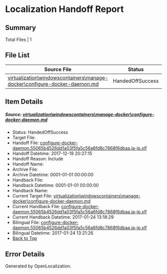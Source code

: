 # <a name='report-top'></a> Localization Handoff Report

## Summary
 Total Files | 1

## File List
 Source File | Status | Details 
 ----------- | ------ | ------- 
 [virtualization\windowscontainers\manage-docker\configure-docker-daemon.md](https://github.com/Microsoft/Virtualization-Documentation-Private/blob/a3479a4d8372a637fb641cd7d5003f1d8a37b741/virtualization/windowscontainers/manage-docker/configure-docker-daemon.md) | HandedOffSuccess | [Details](#5b187853be0ebb28bcede43bfca7e4042a23dfce374)

## Item Details
##### <a name='5b187853be0ebb28bcede43bfca7e4042a23dfce374'></a> Source: [virtualization\windowscontainers\manage-docker\configure-docker-daemon.md](https://github.com/Microsoft/Virtualization-Documentation-Private/blob/a3479a4d8372a637fb641cd7d5003f1d8a37b741/virtualization/windowscontainers/manage-docker/configure-docker-daemon.md)
* Status: HandedOffSuccess
* Target File: 
* Handoff File: [configure-docker-daemon.55065b4526dd1a03f5fa5c56a6fd8c7868f6dbaa.ja-jp.xlf](https://github.com/MicrosoftDocs/Virtualization-Documentation-Private.handoff/blob/9542fe1570a95c2fcbe36c5c530a05e58bad09eb/ol-handoff/MicrosoftDocs/Virtualization-Documentation-Private.ja-jp/live/configure-docker-daemon.55065b4526dd1a03f5fa5c56a6fd8c7868f6dbaa.ja-jp.xlf)
* Handoff Datetime: 2017-12-19 20:27:15
* Handoff Reason: Include
* Handoff Name: 
* Archive File: 
* Archive Datetime: 0001-01-01 00:00:00
* Handback File: 
* Handback Datetime: 0001-01-01 00:00:00
* Handback Name: 
* Current Target File: [virtualization\windowscontainers\manage-docker\configure-docker-daemon.md](https://github.com/MicrosoftDocs/Virtualization-Documentation-Private.ja-jp/blob/1e3bd54d4b6fd9d049c406af9f4cd6a45f42dda7/virtualization/windowscontainers/manage-docker/configure-docker-daemon.md)
* Current Handback File: [configure-docker-daemon.55065b4526dd1a03f5fa5c56a6fd8c7868f6dbaa.ja-jp.xlf](https://github.com/MicrosoftDocs/Virtualization-Documentation-Private.handback/blob/8063c3e1030aaad7d80115fac104c95cc716dbfd/ol-handback/Microsoft/Virtualization-Documentation-Private.ja-jp/live/configure-docker-daemon.55065b4526dd1a03f5fa5c56a6fd8c7868f6dbaa.ja-jp.xlf)
* Current Handback Datetime: 2017-01-24 13:18:29
* Bilingual File: [configure-docker-daemon.55065b4526dd1a03f5fa5c56a6fd8c7868f6dbaa.ja-jp.xlf](https://github.com/MicrosoftDocs/Virtualization-Documentation-Private.handback/blob/8063c3e1030aaad7d80115fac104c95cc716dbfd/ol-handback/Microsoft/Virtualization-Documentation-Private.ja-jp/live/configure-docker-daemon.55065b4526dd1a03f5fa5c56a6fd8c7868f6dbaa.ja-jp.xlf)
* Bilingual Datetime: 2017-01-24 13:21:26
* [Back to Top](#report-top)


## Error Details

Generated by OpenLocalization.

